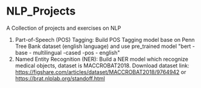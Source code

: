 # NLP_Projects
A Collection of projects and exercises on NLP
1. Part-of-Speech (POS) Tagging: Build POS Tagging model base on Penn Tree Bank dataset (english language) and use pre_trained model "bert -base - multilingual -cased -pos - english"
2. Named Entity Recognition (NER): Build a NER model which recognize medical objects, dataset is MACCROBAT2018.
   Download dataset link:
   https://figshare.com/articles/dataset/MACCROBAT2018/9764942
   or https://brat.nlplab.org/standoff.html
